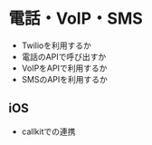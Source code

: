 # 電話・VoIP・SMS

* Twilioを利用するか
* 電話のAPIで呼び出すか
* VoIPをAPIで利用するか
* SMSのAPIを利用するか

## iOS

* callkitでの連携